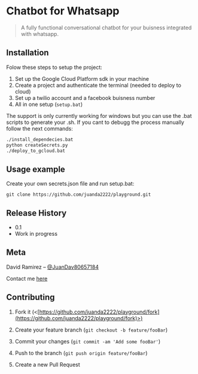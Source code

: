 # Chatbot for Whatsapp

> A fully functional conversational chatbot for your buisness integrated with whatsapp.  

## Installation

Folow these steps to setup the project:
  
1. Set up the Google Cloud Platform sdk in your machine
2. Create a project and authenticate the terminal (needed to deploy to cloud)
3. Set up a twilio account and a facebook buisness number
3. All in one setup (`setup.bat`)

The support is only currently working for windows but you can use the .bat scripts to generate your .sh.
If you cant to debugg the process manually follow the next commands:

```sh
./install_dependecies.bat
python createSecrets.py
./deploy_to_gcloud.bat
```
  
## Usage example

Create your own secrets.json file and run setup.bat:
```
git clone https://github.com/juanda2222/playground.git
```

 

  

## Release History  

  

* 0.1
* Work in progress

  

## Meta

  

David Ramirez – [@JuanDav80657184]([https://twitter.com/JuanDav80657184](https://twitter.com/JuanDav80657184))

Contact me [here]([https://david.alfagenos.com/contact](https://david.alfagenos.com/contact)) 

  

## Contributing

  

1. Fork it (<[https://github.com/juanda2222/playground/fork](https://github.com/juanda2222/playground/fork)>)

2. Create your feature branch (`git checkout -b feature/fooBar`)

3. Commit your changes (`git commit -am 'Add some fooBar'`)

4. Push to the branch (`git push origin feature/fooBar`)

5. Create a new Pull Request
